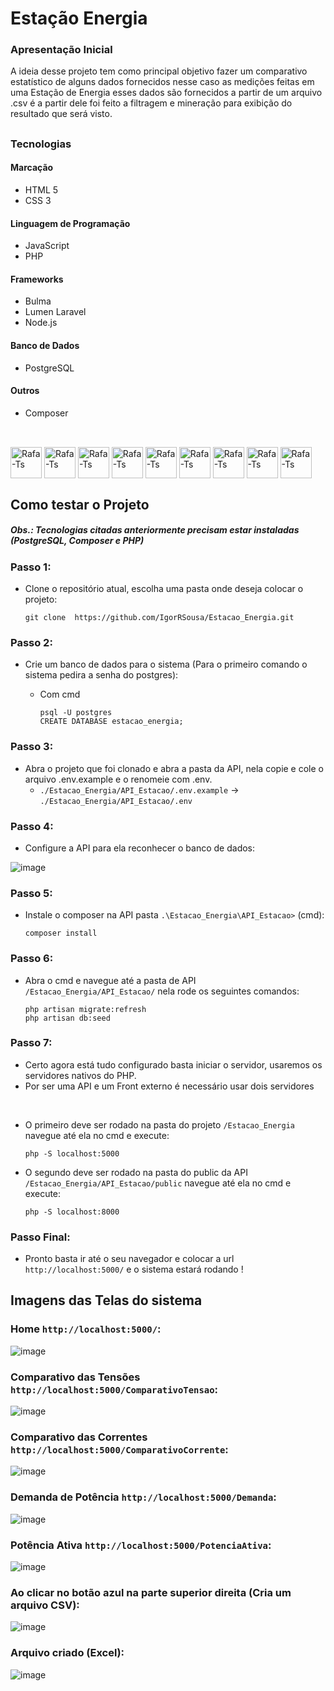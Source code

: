 # Estação Energia

### Apresentação Inicial

A ideia desse projeto tem como principal objetivo fazer um comparativo estatístico de alguns dados fornecidos nesse caso as medições feitas
em uma Estação de Energia esses dados são fornecidos a partir de um arquivo .csv é a partir dele foi feito a filtragem e mineração para 
exibição do resultado que será visto.

##

### Tecnologias

#### Marcação
- HTML 5 
- CSS 3 

#### Linguagem de Programação
- JavaScript
- PHP

#### Frameworks
- Bulma
- Lumen Laravel
- Node.js

#### Banco de Dados
- PostgreSQL

#### Outros
- Composer

##

<div style="display: inline_block"><br>
  <img align="center" alt="Rafa-Ts" height="50" width="50" src="https://cdn.jsdelivr.net/gh/devicons/devicon/icons/html5/html5-original.svg" />
  <img align="center" alt="Rafa-Ts" height="50" width="50" src="https://cdn.jsdelivr.net/gh/devicons/devicon/icons/css3/css3-original.svg" />
  <img align="center" alt="Rafa-Ts" height="50" width="50" src="https://cdn.jsdelivr.net/gh/devicons/devicon/icons/javascript/javascript-original.svg" />
  <img align="center" alt="Rafa-Ts" height="50" width="50" src="https://cdn.jsdelivr.net/gh/devicons/devicon/icons/php/php-original.svg" />
  <img align="center" alt="Rafa-Ts" height="50" width="50" src="https://cdn.jsdelivr.net/gh/devicons/devicon/icons/bulma/bulma-plain.svg"/>
  <img align="center" alt="Rafa-Ts" height="50" width="50" src="https://cdn.jsdelivr.net/gh/devicons/devicon/icons/laravel/laravel-plain.svg" />
  <img align="center" alt="Rafa-Ts" height="50" width="50" src="https://cdn.jsdelivr.net/gh/devicons/devicon/icons/nodejs/nodejs-original.svg" />
  <img align="center" alt="Rafa-Ts" height="50" width="50" src="https://cdn.jsdelivr.net/gh/devicons/devicon/icons/postgresql/postgresql-original.svg" />
  <img align="center" alt="Rafa-Ts" height="50" width="50" src="https://cdn.jsdelivr.net/gh/devicons/devicon/icons/composer/composer-original.svg" />
</div>

##

## Como testar o Projeto

##### Obs.: Tecnologias citadas anteriormente precisam estar instaladas (PostgreSQL, Composer e PHP)

### Passo 1:

- Clone o repositório atual, escolha uma pasta onde deseja colocar o projeto: 

      git clone  https://github.com/IgorRSousa/Estacao_Energia.git

### Passo 2:

- Crie um banco de dados para o sistema (Para o primeiro comando o sistema pedira a senha do postgres):
  - Com cmd

        psql -U postgres
        CREATE DATABASE estacao_energia;

### Passo 3:

- Abra o projeto que foi clonado e abra a pasta da API, nela copie e cole o arquivo .env.example e o renomeie com .env.
  -  `./Estacao_Energia/API_Estacao/.env.example` -> `./Estacao_Energia/API_Estacao/.env`

### Passo 4: 

- Configure a API para ela reconhecer o banco de dados:  

![image](https://github.com/IgorRSousa/Estacao_Energia/assets/106490786/525de7d2-185f-485c-bb97-d48bc6779ad5)

### Passo 5: 

- Instale o composer na API pasta `.\Estacao_Energia\API_Estacao>` (cmd):

      composer install
      
### Passo 6:

- Abra o cmd e navegue até a pasta de API `/Estacao_Energia/API_Estacao/` nela rode os seguintes comandos: 

      php artisan migrate:refresh
      php artisan db:seed
 
### Passo 7: 

- Certo agora está tudo configurado basta iniciar o servidor, usaremos os servidores nativos do PHP.
- Por ser uma API e um Front externo é necessário usar dois servidores
<br>

- O primeiro deve ser rodado na pasta do projeto `/Estacao_Energia` navegue até ela no cmd e execute:

      php -S localhost:5000

- O segundo deve ser rodado na pasta do public da API `/Estacao_Energia/API_Estacao/public` navegue até ela no cmd e execute:

      php -S localhost:8000
### Passo Final: 

- Pronto basta ir até o seu navegador e colocar a url `http://localhost:5000/` e o sistema estará rodando !

## Imagens das Telas do sistema

### Home `http://localhost:5000/`:
![image](https://github.com/IgorRSousa/Estacao_Energia/assets/106490786/c1ba8803-df28-4778-8dd1-d1476904210f)

### Comparativo das Tensões `http://localhost:5000/ComparativoTensao`:
![image](https://github.com/IgorRSousa/Estacao_Energia/assets/106490786/1b059476-c013-4f73-90a6-c6b979aa4ca8)

### Comparativo das Correntes `http://localhost:5000/ComparativoCorrente`:
![image](https://github.com/IgorRSousa/Estacao_Energia/assets/106490786/9b021b2d-5b3d-4ee0-ac94-db1faab4b4b5)

### Demanda de Potência `http://localhost:5000/Demanda`: 
![image](https://github.com/IgorRSousa/Estacao_Energia/assets/106490786/13e60731-7496-4444-afc1-297a5aa91259)

### Potência Ativa `http://localhost:5000/PotenciaAtiva`:
![image](https://github.com/IgorRSousa/Estacao_Energia/assets/106490786/ee5730d5-7568-4e25-8432-2f9f51dbcf3e)

### Ao clicar no botão azul na parte superior direita (Cria um arquivo CSV):
![image](https://github.com/IgorRSousa/Estacao_Energia/assets/106490786/742b15d4-b43b-4ad7-a65f-c09cbf57b55c)

### Arquivo criado (Excel):
![image](https://github.com/IgorRSousa/Estacao_Energia/assets/106490786/c8bda1df-103c-4fad-b03d-a1e29b1162ea)








